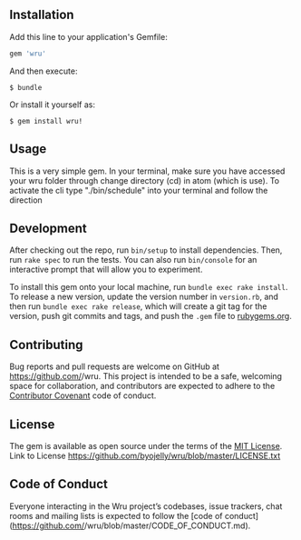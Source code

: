 
## Installation

Add this line to your application's Gemfile:

```ruby
gem 'wru'
```

And then execute:

    $ bundle

Or install it yourself as:

    $ gem install wru!

## Usage

This is a very simple gem. In your terminal, make sure you have accessed your wru folder through change directory (cd) in atom (which is use). To activate the cli type "./bin/schedule" into your terminal and follow the direction

## Development

After checking out the repo, run `bin/setup` to install dependencies. Then, run `rake spec` to run the tests. You can also run `bin/console` for an interactive prompt that will allow you to experiment.

To install this gem onto your local machine, run `bundle exec rake install`. To release a new version, update the version number in `version.rb`, and then run `bundle exec rake release`, which will create a git tag for the version, push git commits and tags, and push the `.gem` file to [rubygems.org](https://rubygems.org).

## Contributing

Bug reports and pull requests are welcome on GitHub at https://github.com/<github username>/wru. This project is intended to be a safe, welcoming space for collaboration, and contributors are expected to adhere to the [Contributor Covenant](http://contributor-covenant.org) code of conduct.

## License

The gem is available as open source under the terms of the [MIT License](http://opensource.org/licenses/MIT).
Link to License
https://github.com/byojelly/wru/blob/master/LICENSE.txt

## Code of Conduct

Everyone interacting in the Wru project’s codebases, issue trackers, chat rooms and mailing lists is expected to follow the [code of conduct](https://github.com/<github username>/wru/blob/master/CODE_OF_CONDUCT.md).
